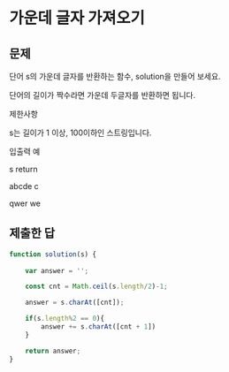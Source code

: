 # 가운데 글자 가져오기

## 문제

단어 s의 가운데 글자를 반환하는 함수, solution을 만들어 보세요. 

단어의 길이가 짝수라면 가운데 두글자를 반환하면 됩니다.

제한사항

s는 길이가 1 이상, 100이하인 스트링입니다.

입출력 예

s	return

abcde	c

qwer	we

## 제출한 답

```javascript
function solution(s) {
    
    var answer = '';

    const cnt = Math.ceil(s.length/2)-1;

    answer = s.charAt([cnt]);

    if(s.length%2 == 0){
        answer += s.charAt([cnt + 1])
    }

    return answer;
}
```